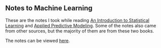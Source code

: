 Notes to Machine Learning
---

These are the notes I took while reading [An Introduction to Statistical Learning](http://www-bcf.usc.edu/~gareth/ISL/) and [Applied Predictive Modeling](http://appliedpredictivemodeling.com/). Some of the notes also came from other sources, but the majority of them are from these two books.

The notes can be viewed [here](http://rpubs.com/runzemc/ml_notes).
